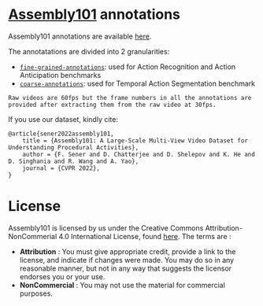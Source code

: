# [Assembly101](https://assembly-101.github.io/) annotations

Assembly101 annotations are available [here](https://drive.google.com/drive/folders/1QoT-hIiKUrSHMxYBKHvWpW9Z9aCznJB7?usp=sharing).

The annotatations are divided into 2 granularities:
- [`fine-grained-annotations`](/fine-grained-annotations): used for Action Recognition and Action Anticipation benchmarks
- [`coarse-annotations`](/coarse-annotations): used for Temporal Action Segmentation benchmark

```
Raw videos are 60fps but the frame numbers in all the annotations are provided after extracting them from the raw video at 30fps.
```

If you use our dataset, kindly cite:
```
@article{sener2022assembly101,
    title = {Assembly101: A Large-Scale Multi-View Video Dataset for Understanding Procedural Activities},
    author = {F. Sener and D. Chatterjee and D. Shelepov and K. He and D. Singhania and R. Wang and A. Yao},
    journal = {CVPR 2022},
}
```

# License
Assembly101 is licensed by us under the Creative Commons Attribution-NonCommerial 4.0 International License, found [here](https://creativecommons.org/licenses/by-nc/4.0/). The terms are :
- **Attribution** : You must give appropriate credit, provide a link to the license, and indicate if changes were made. You may do so in any reasonable manner, but not in any way that suggests the licensor endorses you or your use.
- **NonCommercial** : You may not use the material for commercial purposes.
